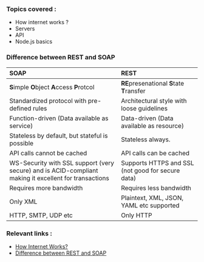 

### Topics covered :

- How internet works ?
- Servers
- API
- Node.js basics

### Difference between REST and SOAP

|        **SOAP**                               |          **REST**                          |
|:----------------------------------------------|:-------------------------------------------|
| **S**imple **O**bject **A**ccess **P**rotcol  | **RE**presenational **S**tate **T**ransfer |
| Standardized protocol with pre-defined rules  | Architectural style with loose guidelines  |
| Function-driven (Data available as service)   | Data-driven (Data available as resource)   |
| Stateless by default, but stateful is possible| Stateless always.                          |
| API calls cannot be cached                    | API calls can be cached                    |
| WS-Security with SSL support (very secure) and is ACID-compliant making it excellent for transactions   | Supports HTTPS and SSL  (not good for secure data)                   |
| Requires more bandwidth                       | Requires less bandwidth                    |
| Only XML                                      | Plaintext, XML, JSON, YAML etc supported   |
| HTTP, SMTP, UDP etc                           | Only HTTP                                  |



### Relevant links :

- [How Internet Works?](https://www.youtube.com/watch?v=Dxcc6ycZ73M)
- [Difference between REST and SOAP](https://youtu.be/_fq8Ye8kodA)

